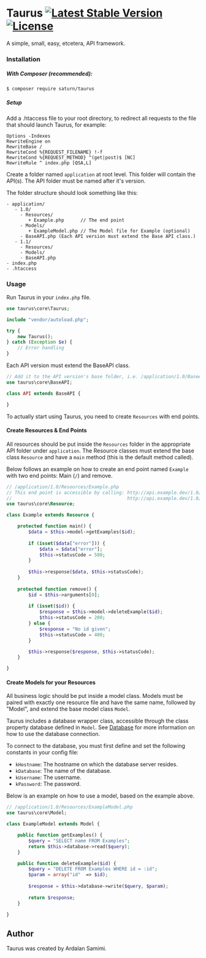 # Taurus [![Latest Stable Version](https://poser.pugx.org/saturn/taurus/v/stable)](https://packagist.org/packages/saturn/taurus) [![License](https://poser.pugx.org/saturn/taurus/license)](https://packagist.org/packages/saturn/taurus)
A simple, small, easy, etcetera, API framework.
### Installation
##### With Composer (recommended):
```bash
$ composer require saturn/taurus
```
##### Setup
Add a .htaccess file to your root directory, to redirect all requests to the file that should launch Taurus, for example:
```htaccess
Options -Indexes
RewriteEngine on
RewriteBase /
RewriteCond %{REQUEST_FILENAME} !-f
RewriteCond %{REQUEST_METHOD} ^(get|post)$ [NC]
RewriteRule ^ index.php [QSA,L]
```
Create a folder named ``application`` at root level. This folder will contain the API(s). The API folder must be named after it's version.

The folder structure should look something like this:
```
- application/
   - 1.0/
     - Resources/
        + Example.php      // The end point
     - Models/
        + ExampleModel.php // The Model file for Example (optional)
     - BaseAPI.php (Each API version must extend the Base API class.)
   - 1.1/
     - Resources/
     - Models/
     - BaseAPI.php
- index.php
- .htaccess
```
### Usage
Run Taurus in your ``index.php`` file.
```php
use taurus\core\Taurus;

include "vendor/autoload.php";

try {
    new Taurus();
} catch (Exception $e) {
    // Error handling
}
```
Each API version must extend the BaseAPI class.
```php
// Add it to the API version's base folder, i.e. /application/1.0/BaseAPI.php
use taurus\core\BaseAPI;

class API extends BaseAPI {

}
```
To actually start using Taurus, you need to create ``Resources`` with end points.

#### Create Resources & End Points
All resources should be put inside the ``Resources`` folder in the appropriate API folder under ``application``. The Resource classes must extend the base class ``Resource`` and have a ``main`` method (this is the default method called).

Below follows an example on how to create an end point named ``Example`` with two end points: Main (``/``) and remove.
```php
// /application/1.0/Resources/Example.php
// This end point is accessible by calling: http://api.example.dev/1.0/Example or:
//                                          http://api.example.dev/1.0/Example/remove/15
use taurus\core\Resource;

class Example extends Resource {

    protected function main() {
        $data = $this->model->getExamples($id);
        
        if (isset($data["error"])) {
            $data = $data["error"];
            $this->statusCode = 500;
        }
        
        $this->response($data, $this->statusCode);
    }
    
    protected function remove() {
        $id = $this->arguments[0];
        
        if (isset($id)) {
            $response = $this->model->deleteExample($id);
            $this->statusCode = 200;
        } else {
            $response = "No id given";
            $this->statusCode = 400;
        }

        $this->response($response, $this->statusCode);
    }

}
```
#### Create Models for your Resources
All business logic should be put inside a model class. Models must be paired with exactly one resource file and have the same name, followed by "Model", and extend the base model class ``Model``.

Taurus includes a database wrapper class, accessible through the class property database defined in ``Model``. See [Database](https://github.com/pkrll/Database) for more information on how to use the database connection.

To connect to the database, you must first define and set the following constants in your config file:
   - ``kHostname``: The hostname on which the database server resides.
   - ``kDatabase``: The name of the database.
   - ``kUsername``: The username.
   - ``kPassword``: The password.

Below is an example on how to use a model, based on the example above.
```php
// /application/1.0/Resources/ExampleModel.php
use taurus\core\Model;

class ExampleModel extends Model {

    public function getExamples() {
        $query = "SELECT name FROM Examples";
        return $this->database->read($query);
    }

    public function deleteExample($id) {
        $query = "DELETE FROM Examples WHERE id = :id";
        $param = array("id"  => $id);
        
        $response = $this->database->write($query, $param);
        
        return $response;
    }

}
```
## Author
Taurus was created by Ardalan Samimi.
